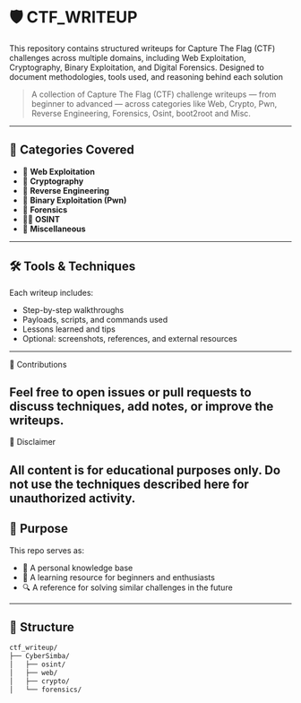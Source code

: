 # 🛡️ CTF_WRITEUP
This repository contains structured writeups for Capture The Flag (CTF) challenges across multiple domains, including Web Exploitation, Cryptography, Binary Exploitation, and Digital Forensics. Designed to document methodologies, tools used, and reasoning behind each solution

> A collection of Capture The Flag (CTF) challenge writeups — from beginner to advanced — across categories like Web, Crypto, Pwn, Reverse Engineering, Forensics, Osint, boot2root and Misc.

---

## 📂 Categories Covered

- 🔐 **Web Exploitation**
- 🧮 **Cryptography**
- 🧠 **Reverse Engineering**
- 🐛 **Binary Exploitation (Pwn)**
- 🧾 **Forensics**
- 🕵️‍♂️ **OSINT**
- 🧩 **Miscellaneous**

---

## 🛠️ Tools & Techniques

Each writeup includes:
- Step-by-step walkthroughs
- Payloads, scripts, and commands used
- Lessons learned and tips
- Optional: screenshots, references, and external resources

---

🤝 Contributions

Feel free to open issues or pull requests to discuss techniques, add notes, or improve the writeups.
---
🧠 Disclaimer

All content is for educational purposes only. Do not use the techniques described here for unauthorized activity.
---
## 🎯 Purpose

This repo serves as:
- 📝 A personal knowledge base
- 📖 A learning resource for beginners and enthusiasts
- 🔍 A reference for solving similar challenges in the future

---

## 📁 Structure

```bash
ctf_writeup/
├── CyberSimba/
│   ├── osint/
│   ├── web/
│   ├── crypto/
│   └── forensics/

